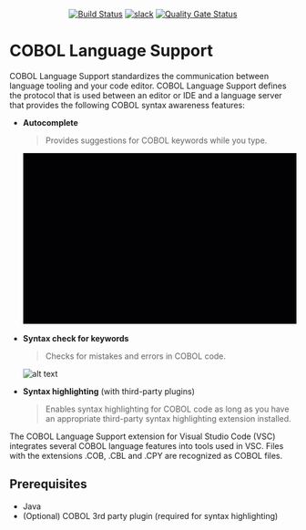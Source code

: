 <div id="header" align="center">

[![Build Status](https://ci.eclipse.org/che4z/buildStatus/icon?job=LSP+for+COBOL%2Fdevelopment)](https://ci.eclipse.org/che4z/job/LSP%20for%20COBOL/job/development/)
[![slack](https://img.shields.io/badge/chat-on%20Slack-blue)](https://join.slack.com/t/che4z/shared_invite/enQtNzk0MzA4NDMzOTIwLWIzMjEwMjJlOGMxNmMyNzQ1NWZlMzkxNmQ3M2VkYWNjMmE0MGQ0MjIyZmY3MTdhZThkZDg3NGNhY2FmZTEwNzQ)
[![Quality Gate Status](https://sonarcloud.io/api/project_badges/measure?project=eclipse_che-che4z-lsp-for-cobol&metric=alert_status)](https://sonarcloud.io/dashboard?id=eclipse_che-che4z-lsp-for-cobol)

</div>


# COBOL Language Support

COBOL Language Support standardizes the communication between language tooling and your code editor. COBOL Language Support defines the protocol that is used between an editor or IDE and a language server that provides the following COBOL syntax awareness features:

- **Autocomplete**
	> Provides suggestions for COBOL keywords while you type.
	<img src="Autocomplete.gif" alt="alt text" width="500px" height="300px">

- **Syntax check for keywords**
	> Checks for mistakes and errors in COBOL code.
	<img src="SyntaxCheck.gif" alt="alt text" width="500px" height="300px">
- **Syntax highlighting** (with third-party plugins)
	> Enables syntax highlighting for COBOL code as long as you have an appropriate third-party syntax highlighting extension installed.

The COBOL Language Support extension for Visual Studio Code (VSC) integrates several COBOL language features into tools used in VSC. Files with the extensions .COB, .CBL and .CPY are recognized as COBOL files.

## Prerequisites

- Java
- (Optional) COBOL 3rd party plugin (required for syntax highlighting)
